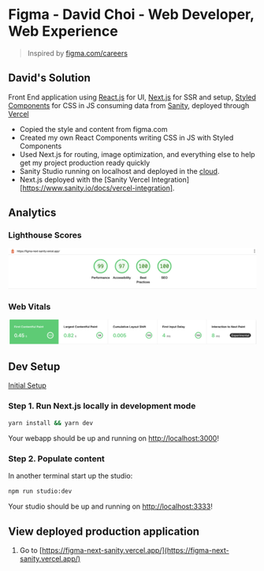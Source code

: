 # Figma - David Choi - Web Developer, Web Experience

> Inspired by [figma.com/careers](https://www.figma.com/careers)

## David's Solution

Front End application using [React.js](https://reactjs.org/) for UI, [Next.js](https://nextjs.com/) for SSR and setup, [Styled Components](https://styled-components.com/) for CSS in JS consuming data from [Sanity](https://sanity.io/), deployed through [Vercel](https://vercel.com/)

- Copied the style and content from figma.com
- Created my own React Components writing CSS in JS with Styled Components
- Used Next.js for routing, image optimization, and everything else to help get my project production ready quickly
- Sanity Studio running on localhost and deployed in the [cloud](https://www.sanity.io/docs/deployment).
- Next.js deployed with the [Sanity Vercel Integration][https://www.sanity.io/docs/vercel-integration].

## Analytics

### Lighthouse Scores 

![Lighthouse Score Screenshot](./docs/lighthouse-scores.png)

### Web Vitals

![Vercel Analytics](./docs/vercel-analytics.png)

## Dev Setup

[Initial Setup](./docs/README.md)

### Step 1. Run Next.js locally in development mode

```bash
yarn install && yarn dev
```

Your webapp should be up and running on [http://localhost:3000](http://localhost:3000)!

### Step 2. Populate content

In another terminal start up the studio:

```bash
npm run studio:dev
```

Your studio should be up and running on [http://localhost:3333](http://localhost:3333)!

## View deployed production application

1. Go to [https://figma-next-sanity.vercel.app/](https://figma-next-sanity.vercel.app/)
